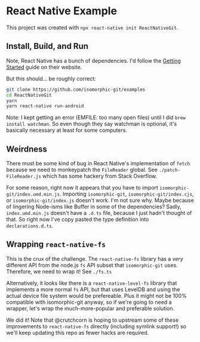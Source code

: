 # React Native Example

This project was created with `npx react-native init ReactNativeGit`.

## Install, Build, and Run

Note, React Native has a bunch of dependencies.
I'd follow the [Getting Started](https://reactnative.dev/docs/getting-started) guide on their website.

But this should... be roughly correct:

```sh
git clone https://github.com/isomorphic-git/examples
cd ReactNativeGit
yarn
yarn react-native run-android
```

Note: I kept getting an error (EMFILE: too many open files) until I did `brew install watchman`.
So even though they say watchman is optional, it's basically necessary at least for some computers.

## Weirdness

There must be some kind of bug in React Native's implementation of `fetch` because we need to monkeypatch the
`FileReader` global. See `./patch-FileReader.js` which has some hackery from Stack Overflow.

For some reason, right now it appears that you have to import `isomorphic-git/index.umd.min.js`.
Importing `isomorphic-git`, `isomorphic-git/index.cjs`, or `isomorphic-git/index.js` doesn't work.
I'm not sure why. Maybe because of lingering Node-isms like Buffer in some of the dependencies?
Sadly, `index.umd.min.js` doesn't have a `.d.ts` file, because I just hadn't thought of that.
So right now I've copy pasted the type definition into `declarations.d.ts`.

## Wrapping `react-native-fs`

This is the crux of the challenge. The `react-native-fs` library has a _very_ different API from the
node.js `fs` API subset that `isomorphic-git` uses. Therefore, we need to wrap it! See `./fs.ts`

Alternatively, it looks like there is a `react-native-level-fs` library that implements a more normal `fs` API,
but that uses LevelDB and using the actual device file system would be prefereable. Plus it might not be 100% compatible with isomorphic-git anyway, so if we're going to need a wrapper, let's wrap the much-more-popular and preferable solution.

We did it! Note that @crutchcorn is hoping to upstream some of these improvements to `react-native-fs` directly (including symlink support!) so we'll keep updating this repo as fewer hacks are required.
